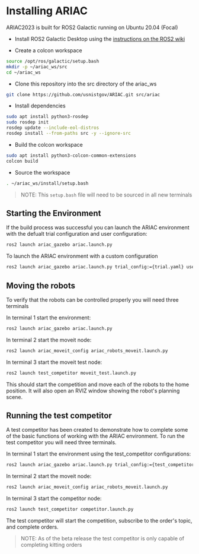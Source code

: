 # Installing ARIAC

ARIAC2023 is built for ROS2 Galactic running on Ubuntu 20.04 (Focal)

- Install ROS2 Galactic Desktop using the [instructions on the ROS2 wiki](https://docs.ros.org/en/galactic/Installation/Ubuntu-Install-Debians.html#)

- Create a colcon workspace 

``` bash
source /opt/ros/galactic/setup.bash
mkdir -p ~/ariac_ws/src
cd ~/ariac_ws
```

- Clone this repository into the src directory of the ariac_ws

``` bash
git clone https://github.com/usnistgov/ARIAC.git src/ariac
```

- Install dependencies

``` bash
sudo apt install python3-rosdep
sudo rosdep init
rosdep update --include-eol-distros
rosdep install --from-paths src -y --ignore-src
```

- Build the colcon workspace

``` bash
sudo apt install python3-colcon-common-extensions
colcon build
```

- Source the workspace 

``` bash
. ~/ariac_ws/install/setup.bash
```

> NOTE: This `setup.bash` file will need to be sourced in all new terminals

## Starting the Environment

If the build process was successful you can launch the ARIAC environment with the defualt trial configuration and user configuration:

``` bash
ros2 launch ariac_gazebo ariac.launch.py
```

To launch the ARIAC environment with a custom configuration

``` bash
ros2 launch ariac_gazebo ariac.launch.py trial_config:={trial.yaml} user_config:={user.yaml}
```

## Moving the robots 

To verify that the robots can be controlled properly you will need three terminals

In terminal 1 start the environment:
``` bash
ros2 launch ariac_gazebo ariac.launch.py
```

In terminal 2 start the moveit node:
``` bash
ros2 launch ariac_moveit_config ariac_robots_moveit.launch.py
```

In terminal 3 start the moveit test node:
``` bash
ros2 launch test_competitor moveit_test.launch.py
```

This should start the competition and move each of the robots to the home position. It will also open an RVIZ window showing the robot's planning scene. 


## Running the test competitor

A test competitor has been created to demonstrate how to complete some of the basic functions of working with the ARIAC environment. To run the test competitor you will need three terminals. 

In terminal 1 start the environment using the test_competitor configurations:
``` bash
ros2 launch ariac_gazebo ariac.launch.py trial_config:={test_competitor.yaml} user_config:={test_competitor.yaml}
```

In terminal 2 start the moveit node:
``` bash
ros2 launch ariac_moveit_config ariac_robots_moveit.launch.py
```

In terminal 3 start the competitor node:
``` bash
ros2 launch test_competitor competitor.launch.py
```

The test competitor will start the competition, subscribe to the order's topic, and complete orders. 

> NOTE: As of the beta release the test competitor is only capable of completing kitting orders
